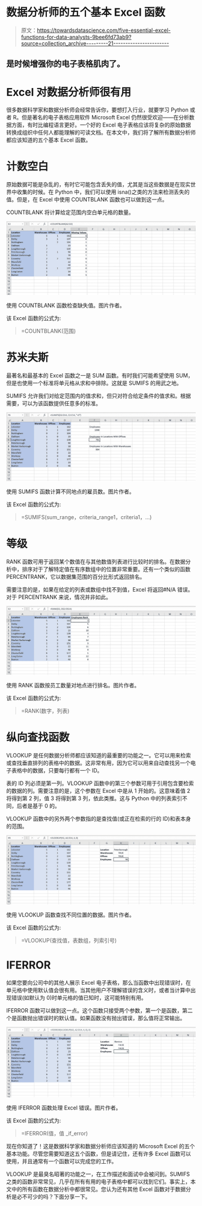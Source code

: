# 数据分析师的五个基本 Excel 函数

> 原文：<https://towardsdatascience.com/five-essential-excel-functions-for-data-analysts-9bee6fd73ab9?source=collection_archive---------21----------------------->

## 是时候增强你的电子表格肌肉了。

# Excel 对数据分析师很有用

很多数据科学家和数据分析师会经常告诉你，要想打入行业，就要学习 Python 或者 R。但是著名的电子表格应用软件 Microsoft Excel 仍然很受欢迎——在分析数据方面，有时比编程语言更好。一个好的 Excel 电子表格应该将复杂的原始数据转换成组织中任何人都能理解的可读文档。在本文中，我们将了解所有数据分析师都应该知道的五个基本 Excel 函数。

# 计数空白

原始数据可能是杂乱的，有时它可能包含丢失的值，尤其是当这些数据是在现实世界中收集的时候。在 Python 中，我们可以使用 isna()之类的方法来检测丢失的值。但是，在 Excel 中使用 COUNTBLANK 函数也可以做到这一点。

COUNTBLANK 将计算给定范围内空白单元格的数量。

![](img/930f4b11d4117dfb155a398ed5198325.png)

使用 COUNTBLANK 函数检查缺失值。图片作者。

该 Excel 函数的公式为:

> =COUNTBLANK(范围)

# 苏米夫斯

最著名和最基本的 Excel 函数之一是 SUM 函数。有时我们可能希望使用 SUM，但是也使用一个标准将单元格从求和中排除。这就是 SUMIFS 的用武之地。

SUMIFS 允许我们对给定范围内的值求和，但只对符合给定条件的值求和。根据需要，可以为该函数提供任意多的标准。

![](img/4dee2acbbf3ecc19480d789b21373d42.png)

使用 SUMIFS 函数计算不同地点的雇员数。图片作者。

该 Excel 函数的公式为:

> =SUMIFS(sum_range，criteria_range1，criteria1，…)

# 等级

RANK 函数可用于返回某个数值在与其他数值列表进行比较时的排名。在数据分析中，排序对于了解特定值在有序数组中的位置非常重要。还有一个类似的函数 PERCENTRANK，它以数据集范围的百分比形式返回排名。

需要注意的是，如果在给定的列表或数组中找不到值，Excel 将返回#N/A 错误。对于 PERCENTRANK 来说，情况并非如此。

![](img/fb3b71076c982d051a63c2d26be61d0e.png)

使用 RANK 函数按员工数量对地点进行排名。图片作者。

该 Excel 函数的公式为:

> =RANK(数字，列表)

# 纵向查找函数

VLOOKUP 是任何数据分析师都应该知道的最重要的功能之一。它可以用来检索或查找垂直排列的表格中的数据。这非常有用，因为它可以用来自动查找另一个电子表格中的数据，只要每行都有一个 ID。

表的 ID 列必须是第一列。VLOOKUP 函数中的第三个参数可用于引用包含要检索的数据的列。需要注意的是，这个参数在 Excel 中是从 1 开始的。这意味着值 2 将得到第 2 列，值 3 将得到第 3 列，依此类推。这与 Python 中的列表索引不同，后者是基于 0 的。

VLOOKUP 函数中的另外两个参数指的是查找值(或正在检索的行的 ID)和表本身的范围。

![](img/98a391c7f64f71dd40c4bcddee124c4f.png)

使用 VLOOKUP 函数查找不同位置的数据。图片作者。

该 Excel 函数的公式为:

> =VLOOKUP(查找值，表数组，列索引号)

# IFERROR

如果您要向公司中的其他人展示 Excel 电子表格，那么当函数中出现错误时，在单元格中使用默认值会很有用。当其他用户不理解错误的含义时，或者当计算中出现错误(如默认为 0)时单元格的值已知时，这可能特别有用。

IFERROR 函数可以做到这一点。这个函数只接受两个参数，第一个是函数，第二个是函数抛出错误时的默认值。如果函数没有抛出错误，那么值将正常输出。

![](img/161f6cd0caec5c10e6f66117959aa89a.png)

使用 IFERROR 函数处理 Excel 错误。图片作者。

该 Excel 函数的公式为:

> =IFERROR(值，值 _if_error)

现在你知道了！这是数据科学家和数据分析师应该知道的 Microsoft Excel 的五个基本功能。尽管您需要知道这五个函数，但是请记住，还有许多 Excel 函数可以使用，并且通常有一个函数可以完成您的工作。

VLOOKUP 是最臭名昭著的功能之一，在工作描述和面试中会被问到。SUMIFS 之类的函数非常常见，几乎在所有有用的电子表格中都可以找到它们。事实上，本文中的所有函数在数据分析中都很常见。您认为还有其他 Excel 函数对于数据分析是必不可少的吗？下面分享一下。